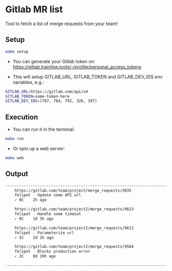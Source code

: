 # Gitlab MR list

Tool to fetch a list of merge requests from your team!

## Setup

```bash
make setup
```

- You can generate your Gitlab token on: <https://gitlab.trainline.tools/-/profile/personal_access_tokens>

- This will setup GITLAB_URL, GITLAB_TOKEN and GITLAB_DEV_IDS env variables, e.g.:

```bash
GITLAB_URL=https://gitlab.com/api/v4
GITLAB_TOKEN=some-token-here
GITLAB_DEV_IDS=[787, 784, 792, 326, 397]
```

## Execution

- You can run it in the terminal:

```bash
make run
```

- Or spin up a web server:

```bash
make web
```

## Output

```bash
----------------------------------------------------------------------------------------------------
    https://gitlab.com/team/project/merge_requests/3035
    felipet - Update some API url
    ✓ 0C    2h ago

    https://gitlab.com/team/project2/merge_requests/9623
    felipet - Handle some timeout
    ✓ 0C    1d 3h ago

    https://gitlab.com/team/project2/merge_requests/9612
    felipet - Parameterize url
    ✓ 5C    2d 1h ago

    https://gitlab.com/team/project2/merge_requests/9584
    felipet - Blocks production error
    ✓ 2C    8d 19h ago

----------------------------------------------------------------------------------------------------
```
